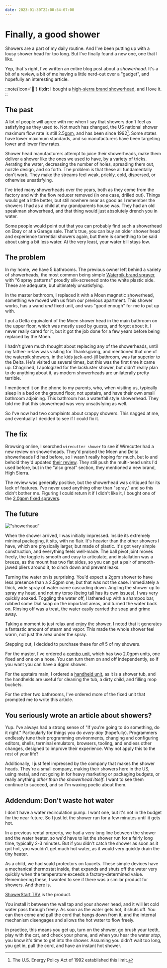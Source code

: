 ```yaml
---
date: 2023-01-30T22:00:54-07:00
---
```


# Finally, a good shower

Showers are a part of my daily routine. And I've been putting up with a lousy shower head for too long. But I've finally found a new one, one that I like.

Yep, that's right, I've written an entire blog post about a _showerhead_. It's a bit of a review, a bit of me having a little nerd-out over a "gadget", and hopefully an interesting article.

::note{icon='🫥'}
**tl;dr:** I bought a [high-sierra brand showerhead](https://www.highsierrashowerheads.com/shop/classic/), and I love it.
::

## The past

A lot of people will agree with me when I say that showers don't feel as satisfying as they used to. Not much has changed, the US national shower maximum flow rate is still 2.5<abbr title="Gallons per Minute">gpm</abbr>, and has been since 1992[^1]. Some states have lower maximum standards, and so manufacturers have been targeting lower and lower flow rates.

Shower head manufacturers attempt to juice their showerheads, make them deliver a shower like the ones we used to have, by a variety of tricks. Aerating the water, decreasing the number of holes, spreading them out, nozzle design, and so forth. The problem is that these all fundamentally don't work. They make the streams feel weak, prickly, cold, dispersed, or otherwise unsatisfying.

I've tried many showerheads over the years, both as they come from the factory and with the flow reducer removed (in one case, drilled out). Things would get a little better, but still nowhere near as good as I remember the showers I had as a child at my grandparents house was. They had an old speakman showerhead, and that thing would just absolutely drench you in water.

Some people would point out that you can probably find such a showerhead on Ebay or at a Garage sale. That's true, you can buy an older shower head and experience torrential showers again, but there is something to be said about using a bit less water. At the very least, your water bill stays low.

## The problem

In my home, we have 5 bathrooms. The previous owner left behind a variety of showerheads, the most common being simple [Waterpik brand sprayer](https://www.waterpik.com/shower-head/products/fixed-mount/SM-621E/), with "6 spray patterns" proudly silk-screened onto the white plastic side. These are adequate, but ultimately unsatisfying.

In the master bathroom, I replaced it with a Moen magnetic showerhead, something we moved with us from our previous apartment. This shower works, has a wand _and_ fixed unit, and was "good enough" for me to put up with.

I put a Delta equivalent of the Moen shower head in the main bathroom on the upper floor, which was mostly used by guests, and forgot about it. I never really cared for it, but it got the job done for a few years before being replaced by the Moen.

I hadn't given much thought about replacing any of the showerheads, until my father-in-law was visiting for Thanksgiving, and mentioned that one of the waterpik showers, in the kids jack-and-jill bathroom, was far superior to the Delta. He's visited us several times, but this was the first time it came up. Chagrined, I apologized for the lackluster shower, but didn't really plan to do anything about it, as modern showerheads are unilaterally pretty terrible.

I mentioned it on the phone to my parents, who, when visiting us, typically sleep in a bed on the ground floor, not upstairs, and have their own small bathroom adjoining. This bathroom has a waterfall style showerhead. They told me that this showerhead was very unsatisfying as well.

So I've now had two complaints about crappy showers. This nagged at me, and eventually I decided to see if I could fix it.

## The fix

Browsing online, I searched `wirecutter shower` to see if Wirecutter had a new review on showerheads. They'd praised the Moen and Delta showerheads I'd had before, so I wasn't really hoping for much, but lo and behold they'd updated [their review](https://www.nytimes.com/wirecutter/reviews/the-best-shower-head/). They still push the multi-head units I'd used before, but in the "also great" section, they mentioned a new brand, High Sierra.

The review was generally positive, but the showerhead was critiqued for its lack of features. I've never used anything other than "spray," and so this didn't bother me. Figuring I could return it if I didn't like it, I bought one of the [2.0gpm fixed sprayers][hs].

## The future

!["showerhead"](/postimages/shower.jpg)

When the shower arrived, I was initially impressed. Inside its extremely minimal packaging, it sits, with no flair. It's heavier than the other showers I have, which are physically larger, but made of plastic. It's got very simple construction, and everything feels well-made. The ball pivot joint moves freely, the toggle is smooth and easy to articulate, and installation was a breeze, as the mount has two flat sides, so you can get a pair of smooth-jawed pliers around it, to cinch down and prevent leaks.

Turning the water on is surprising. You'd expect a 2gpm shower to have less presence than a 2.5gpm one, but that was not the case. Immediately a thick, wide spray of water came cascading down. Angling the shower up to spray my head, and not my torso (being tall has its own issues), I was very quickly soaked. Toggling the water off, I lathered up with a shampoo bar, rubbed some Dial soap on the important areas, and turned the water back on. Rinsing off was a treat, the water easily carried the soap and grime away.

Taking a moment to just relax and enjoy the shower, I noted that it generates a fantastic amount of steam and vapor. This made the whole shower feel warm, not just the area under the spray.

Stepping out, I decided to purchase these for _all_ 5 of my showers.

For the master, I've ordered a [combo unit](https://highsierrashowerheads.com/shop/combination-shower-heads/), which has two 2.0gpm units, one fixed and one on a hose. You can turn them on and off independently, so if you want you can have a 4gpm shower.

For the upstairs main, I ordered a [handheld unit](https://highsierrashowerheads.com/shop/handheld-shower-heads/), as it is a shower tub, and the handhelds are useful for cleaning the tub, a dirty child, and filling mop buckets.

For the other two bathrooms, I've ordered more of the fixed unit that prompted me to write this article.

## You seriously wrote an article about showers?

Yup. I've always had a strong sense of "If you're going to do something, do it right." Particularly for things you do _every day_ (hopefully). Programmers endlessly tune their programming environments, changing and configuring editors, shells, terminal emulators, browsers, tooling, and endless other changes, designed to improve their experience. Why not apply this to the rest of your life?

Additionally, I just feel impressed by the company that makes the shower heads. They're a small company, making their showers here in the US, using metal, and not going in for heavy marketing or packaging budgets, or really anything _other than the showerhead itself_. I want to see them continue to succeed, and so I'm waxing poetic about them.

## Addendum: Don't waste hot water

I don't have a water recirculation pump. I want one, but it's not in the budget for the near future. So I just let the shower run for a few minutes until it gets hot.

In a previous rental property, we had a very long line between the shower and the water heater, so we'd have to let the shower run for a fairly long time, typically 2-3 minutes. But if you didn't catch the shower as soon as it got hot, you wouldn't get much hot water, as it would very quickly drain the tiny heater.

As a child, we had scald protectors on faucets. These simple devices have a mechanical thermostat inside, that expands and shuts off the water very quickly when the temperature exceeds a factory-determined value. Remembering these, I wanted to see if there was a similar product for showers. And there is.

[ShowerStart TSV](https://www.thinkevolve.com/pages/showerstart-tsv) is the product.

You install it between the wall tap and your shower head, and it will let cold water pass through freely. As soon as the water gets hot, it shuts off. You can then come and pull the cord that hangs down from it, and the internal mechanism disengages and allows the hot water to flow freely.

In practice, this means you get up, turn on the shower, go brush your teeth, play with the cat, and check your phone, and when you hear the water _stop_, you know it's time to get into the shower. Assuming you didn't wait too long, you get in, pull the cord, and have an instant hot shower.

[^1]: The U.S. Energy Policy Act of 1992 established this limit.

[hs]: https://www.highsierrashowerheads.com/shop/classic/
